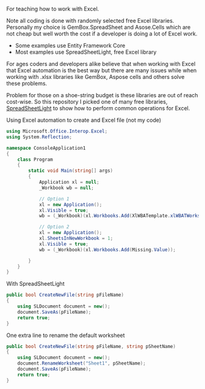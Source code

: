 For teaching how to work with Excel. 

Note all coding is done with randomly selected free Excel libraries. Personally my choice is GemBox.SpreadSheet and Asose.Cells which are not cheap but well worth the cost if a developer is doing a lot of Excel work.

- Some examples use Entity Framework Core
- Most examples use SpreadSheetLight, free Excel library

For ages coders and developers alike believe that when working with Excel that Excel automation is the best way but there are many issues while when working with .xlsx libraries like GemBox, Aspose cells and others solve these problems. 

Problem for those on a shoe-string budget is these libraries are out of reach cost-wise. So this repository I picked one of many free libraries, [SpreadSheetLight](https://spreadsheetlight.com/) to show how to perform common operations for Excel.

Using Excel automation to create and Excel file (not my code)

```csharp
using Microsoft.Office.Interop.Excel;
using System.Reflection;

namespace ConsoleApplication1
{
    class Program
    {
        static void Main(string[] args)
        {
            Application xl = null;
            _Workbook wb = null;

            // Option 1
            xl = new Application();
            xl.Visible = true;
            wb = (_Workbook)(xl.Workbooks.Add(XlWBATemplate.xlWBATWorksheet));

            // Option 2
            xl = new Application();
            xl.SheetsInNewWorkbook = 1;
            xl.Visible = true;
            wb = (_Workbook)(xl.Workbooks.Add(Missing.Value));

        }
    }
}
```

With SpreadSheetLight

```csharp
public bool CreateNewFile(string pFileName)
{
    using SLDocument document = new();
    document.SaveAs(pFileName);
    return true;
}
```

One extra line to rename the default worksheet

```csharp
public bool CreateNewFile(string pFileName, string pSheetName)
{
    using SLDocument document = new();
    document.RenameWorksheet("Sheet1", pSheetName);
    document.SaveAs(pFileName);
    return true;
}
```
